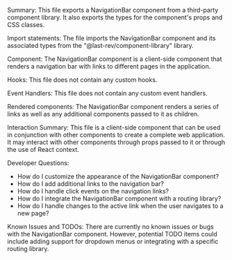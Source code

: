 Summary:
This file exports a NavigationBar component from a third-party component library. It also exports the types for the component's props and CSS classes.

Import statements:
The file imports the NavigationBar component and its associated types from the "@last-rev/component-library" library.

Component:
The NavigationBar component is a client-side component that renders a navigation bar with links to different pages in the application.

Hooks:
This file does not contain any custom hooks.

Event Handlers:
This file does not contain any custom event handlers.

Rendered components:
The NavigationBar component renders a series of links as well as any additional components passed to it as children.

Interaction Summary:
This file is a client-side component that can be used in conjunction with other components to create a complete web application. It may interact with other components through props passed to it or through the use of React context.

Developer Questions:
- How do I customize the appearance of the NavigationBar component?
- How do I add additional links to the navigation bar?
- How do I handle click events on the navigation links?
- How do I integrate the NavigationBar component with a routing library?
- How do I handle changes to the active link when the user navigates to a new page?

Known Issues and TODOs:
There are currently no known issues or bugs with the NavigationBar component. However, potential TODO items could include adding support for dropdown menus or integrating with a specific routing library.
